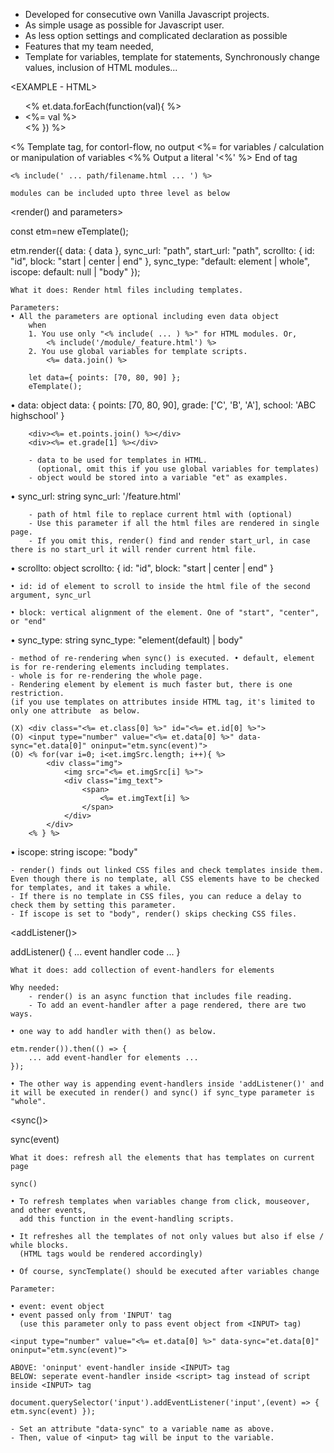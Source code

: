 <Templates for HTML and CSS>

* Developed for consecutive own Vanilla Javascript projects.
* As simple usage as possible for Javascript user.
* As less option settings and complicated declaration as possible
* Features that my team needed,
* Template for variables, template for statements, Synchronously change values, inclusion of HTML modules...

<EXAMPLE - HTML>

<div>
    <ul>
        <% et.data.forEach(function(val){ %>
            <li>
                <%= val %>
            </li>
        <% }) %>
    </ul>
</div>

<TAGS>
    <%  Template tag, for contorl-flow, no output
    <%=  for variables / calculation or manipulation of variables
    <%%  Output a literal '<%'
    %>  End of tag

    <% include(' ... path/filename.html ... ') %>

    modules can be included upto three level as below


<render() and parameters>

const etm=new eTemplate();

etm.render({
    data: { data },
    sync_url: "path", 
    start_url: "path", 
    scrollto: { id: "id", block: "start | center | end" },
    sync_type: "default: element | whole",
    iscope: default: null | "body"
});

    What it does: Render html files including templates.

    Parameters:
    • All the parameters are optional including even data object 
        when
        1. You use only "<% include( ... ) %>" for HTML modules. Or,
            <% include('/module/_feature.html') %>
        2. You use global variables for template scripts.
            <%= data.join() %>

        let data={ points: [70, 80, 90] };
        eTemplate();

• data: object
    data: 
        { 
            points: [70, 80, 90], 
            grade: ['C', 'B', 'A'], 
            school: 'ABC highschool'
        }

        <div><%= et.points.join() %></div>
        <div><%= et.grade[1] %></div>

        - data to be used for templates in HTML. 
          (optional, omit this if you use global variables for templates)
        - object would be stored into a variable "et" as examples.

• sync_url: string
    sync_url: '/feature.html'

        - path of html file to replace current html with (optional)
        - Use this parameter if all the html files are rendered in single page.
        - If you omit this, render() find and render start_url, in case there is no start_url it will render current html file.

• scrollto: object
    scrollto: { id: "id", block: "start | center | end" }
       
    • id: id of element to scroll to inside the html file of the second argument, sync_url

    • block: vertical alignment of the element. One of "start", "center", or "end"

• sync_type: string
    sync_type: "element(default) | body" 
    
    - method of re-rendering when sync() is executed. • default, element is for re-rendering elements including templates.
    - whole is for re-rendering the whole page.
    - Rendering element by element is much faster but, there is one restriction.
    (if you use templates on attributes inside HTML tag, it's limited to only one attribute  as below.

    (X) <div class="<%= et.class[0] %>" id="<%= et.id[0] %>">
    (O) <input type="number" value="<%= et.data[0] %>" data-sync="et.data[0]" oninput="etm.sync(event)">
    (O) <% for(var i=0; i<et.imgSrc.length; i++){ %>
            <div class="img">
                <img src="<%= et.imgSrc[i] %>">
                <div class="img_text">
                    <span>
                        <%= et.imgText[i] %>
                    </span>
                </div>
            </div>
        <% } %>

• iscope: string
    iscope: "body" 

    - render() finds out linked CSS files and check templates inside them.
    Even though there is no template, all CSS elements have to be checked for templates, and it takes a while.
    - If there is no template in CSS files, you can reduce a delay to check them by setting this parameter.
    - If iscope is set to "body", render() skips checking CSS files.

<addListener()>

addListener() { ... event handler code ... }

    What it does: add collection of event-handlers for elements

    Why needed: 
        - render() is an async function that includes file reading.
        - To add an event-handler after a page rendered, there are two ways.

    • one way to add handler with then() as below.

    etm.render()).then(() => {
        ... add event-handler for elements ...
    });

    • The other way is appending event-handlers inside 'addListener()' and it will be executed in render() and sync() if sync_type parameter is "whole".

<sync()>

sync(event)

    What it does: refresh all the elements that has templates on current page

    sync()

    • To refresh templates when variables change from click, mouseover, and other events,
      add this function in the event-handling scripts.

    • It refreshes all the templates of not only values but also if else / while blocks.
      (HTML tags would be rendered accordingly)

    • Of course, syncTemplate() should be executed after variables change

    Parameter:  
    
    • event: event object
    • event passed only from 'INPUT' tag
      (use this parameter only to pass event object from <INPUT> tag)

    <input type="number" value="<%= et.data[0] %>" data-sync="et.data[0]" oninput="etm.sync(event)">
 
    ABOVE: 'oninput' event-handler inside <INPUT> tag
    BELOW: seperate event-handler inside <script> tag instead of script inside <INPUT> tag
 
    document.querySelector('input').addEventListener('input',(event) => { etm.sync(event) });

    - Set an attribute "data-sync" to a variable name as above.
    - Then, value of <input> tag will be input to the variable.
   